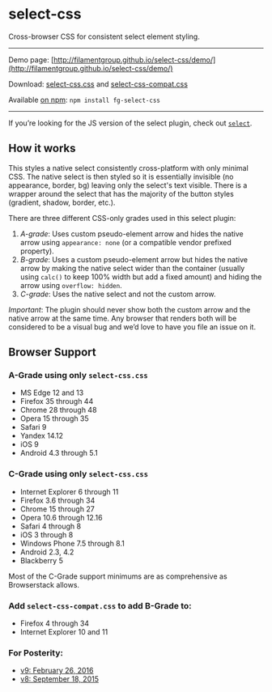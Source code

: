 select-css
==========


Cross-browser CSS for consistent select element styling.

---

Demo page: [http://filamentgroup.github.io/select-css/demo/](http://filamentgroup.github.io/select-css/demo/)

Download: [select-css.css](https://github.com/filamentgroup/select-css/blob/master/src/select-css.css) and [select-css-compat.css](https://github.com/filamentgroup/select-css/blob/master/src/select-css-compat.css)

Available [on npm](https://www.npmjs.com/package/fg-select-css): `npm install fg-select-css`

---

If you’re looking for the JS version of the select plugin, check out [`select`](https://github.com/filamentgroup/select).

## How it works

This styles a native select consistently cross-platform with only minimal CSS. The native select is then styled so it is essentially invisible (no appearance, border, bg) leaving only the select's text visible. There is a wrapper around the select that has the majority of the button styles (gradient, shadow, border, etc.).

There are three different CSS-only grades used in this select plugin:

1. *A-grade*: Uses custom pseudo-element arrow and hides the native arrow using `appearance: none` (or a compatible vendor prefixed property).
1. *B-grade*: Uses a custom pseudo-element arrow but hides the native arrow by making the native select wider than the container (usually using <code>calc()</code> to keep 100% width but add a fixed amount) and hiding the arrow using <code>overflow: hidden</code>.
1. *C-grade*: Uses the native select and not the custom arrow.

*Important*: The plugin should never show both the custom arrow and the native arrow at the same time. Any browser that renders both will be considered to be a visual bug and we’d love to have you file an issue on it.


## Browser Support

### A-Grade using only `select-css.css`

* MS Edge 12 and 13
* Firefox 35 through 44
* Chrome 28 through 48
* Opera 15 through 35
* Safari 9
* Yandex 14.12
* iOS 9
* Android 4.3 through 5.1

### C-Grade using only `select-css.css`

* Internet Explorer 6 through 11
* Firefox 3.6 through 34
* Chrome 15 through 27
* Opera 10.6 through 12.16
* Safari 4 through 8
* iOS 3 through 8
* Windows Phone 7.5 through 8.1
* Android 2.3, 4.2
* Blackberry 5

Most of the C-Grade support minimums are as comprehensive as Browserstack allows.

### Add `select-css-compat.css` to add B-Grade to:

* Firefox 4 through 34
* Internet Explorer 10 and 11

### For Posterity:

* [v9: February 26, 2016](http://output.jsbin.com/wurazow)
* [v8: September 18, 2015](http://output.jsbin.com/yaruh)